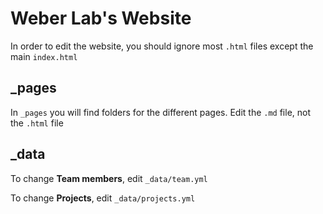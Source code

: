 # Weber Lab's Website

In order to edit the website, you should ignore most `.html` files except the main `index.html`

## _pages

In `_pages` you will find folders for the different pages. Edit the `.md` file, not the `.html` file

## _data

To change **Team members**, edit `_data/team.yml`

To change **Projects**, edit `_data/projects.yml`


